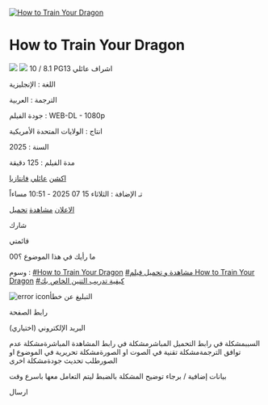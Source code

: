 [![How to Train Your Dragon](https://img.downet.net/thumb/260x380/uploads/YTWXM.webp)](https://img.downet.net/uploads/YTWXM.webp)

# How to Train Your Dragon

[![](https://ak.sv/style/assets/images/tmdb.png)](https://www.themoviedb.org/movie/1087192-how-to-train-your-dragon) [![](https://ak.sv/style/assets/images/imdb.png)](https://www.imdb.com/title/tt26743210) 10 / 8.1 PG13 اشراف عائلي

اللغة : الإنجليزية

الترجمة : العربية

جودة الفيلم : WEB-DL - 1080p

انتاج : الولايات المتحدة الأمريكية

السنة : 2025

مدة الفيلم : 125 دقيقة

[اكشن](https://ak.sv/movies?category=18) [عائلي](https://ak.sv/movies?category=33) [فانتازيا](https://ak.sv/movies?category=43)

تـ الإضافة : الثلاثاء 15 07 2025 - 10:51 مساءاً

[الاعلان](https://www.youtube.com/watch?v=22w7z_lT6YM) [مشاهدة](https://ak.sv/movie/9926/how-to-train-your-dragon#downloads) [تحميل](https://ak.sv/movie/9926/how-to-train-your-dragon#downloads)

شارك

قائمتي

ما رأيك في هذا الموضوع ؟00

وسوم : [#How to Train Your Dragon](https://ak.sv/movies?tag=3456) [#مشاهدة و تحميل فيلم How to Train Your Dragon](https://ak.sv/movies?tag=44288) [#كيفية تدريب التنين الخاص بك](https://ak.sv/movies?tag=44289)

![error icon](https://ak.sv/style/assets/images/report.svg)التبليغ عن خطأ

رابط الصفحة

البريد الإلكتروني (اختياري)

السببمشكلة في رابط التحميل المباشرمشكلة في رابط المشاهدة المباشرةمشكلة عدم توافق الترجمةمشكلة تقنية في الصوت او الصورةمشكلة تحريرية في الموضوع او الصورطلب تحديث جودةمشكلة اخرى

بيانات إضافية / برجاء توضيح المشكلة بالضبط ليتم التعامل معها باسرع وقت

ارسال
